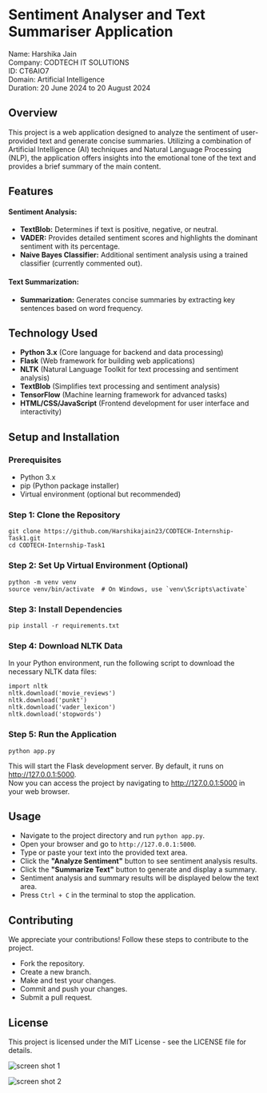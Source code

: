 
# Sentiment Analyser and Text Summariser Application

Name: Harshika Jain   
Company: CODTECH IT SOLUTIONS  
ID: CT6AIO7  
Domain: Artificial Intelligence  
Duration: 20 June 2024 to 20 August 2024  

## Overview

This project is a web application designed to analyze the sentiment of user-provided text and generate concise summaries. Utilizing a combination of Artificial Intelligence (AI) techniques and Natural Language Processing (NLP), the application offers insights into the emotional tone of the text and provides a brief summary of the main content.

## Features
#### Sentiment Analysis:  
- **TextBlob:** Determines if text is positive, negative, or neutral.  
- **VADER:** Provides detailed sentiment scores and highlights the dominant sentiment with its percentage.  
- **Naive Bayes Classifier:** Additional sentiment analysis using a trained classifier (currently commented out).

#### Text Summarization:  
- **Summarization:** Generates concise summaries by extracting key sentences based on word frequency.  

## Technology Used  
- **Python 3.x** (Core language for backend and data processing)
- **Flask** (Web framework for building web applications)
- **NLTK** (Natural Language Toolkit for text processing and sentiment analysis)
- **TextBlob** (Simplifies text processing and sentiment analysis)
- **TensorFlow** (Machine learning framework for advanced tasks)
- **HTML/CSS/JavaScript** (Frontend development for user interface and interactivity)

## Setup and Installation

### Prerequisites

- Python 3.x
- pip (Python package installer)
- Virtual environment (optional but recommended)

### Step 1: Clone the Repository

``` 
git clone https://github.com/Harshikajain23/CODTECH-Internship-Task1.git
cd CODTECH-Internship-Task1
```

### Step 2: Set Up Virtual Environment (Optional)

```
python -m venv venv
source venv/bin/activate  # On Windows, use `venv\Scripts\activate`
```

### Step 3: Install Dependencies

```
pip install -r requirements.txt 
```

### Step 4: Download NLTK Data

In your Python environment, run the following script to download the necessary NLTK data files:

```
import nltk
nltk.download('movie_reviews')
nltk.download('punkt')
nltk.download('vader_lexicon')
nltk.download('stopwords')
```

### Step 5: Run the Application

```
python app.py
```
This will start the Flask development server. By default, it runs on http://127.0.0.1:5000.  
Now you can access the project by navigating to http://127.0.0.1:5000 in your web browser.

## Usage

- Navigate to the project directory and run `python app.py`.
- Open your browser and go to `http://127.0.0.1:5000`.
- Type or paste your text into the provided text area.
- Click the **"Analyze Sentiment"** button to see sentiment analysis results.
- Click the **"Summarize Text"** button to generate and display a summary.
- Sentiment analysis and summary results will be displayed below the text area.
- Press `Ctrl + C` in the terminal to stop the application.

## Contributing
  
We appreciate your contributions! Follow these steps to contribute to the project.

- Fork the repository.
- Create a new branch.
- Make and test your changes.
- Commit and push your changes.
- Submit a pull request.

## License

This project is licensed under the MIT License - see the LICENSE file for details.

![screen shot 1](https://github.com/Harshikajain23/CODTECH-Internship-Task1/assets/129208900/903c6f0d-3544-4844-ba35-d4c4076b4a66)

![screen shot 2](https://github.com/Harshikajain23/CODTECH-Internship-Task1/assets/129208900/d9b6189a-d1d9-47f4-b465-ff6a28498001)













